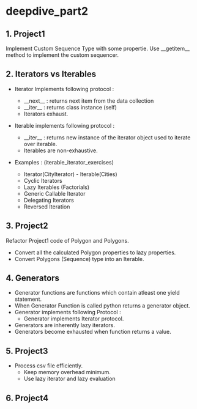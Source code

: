 # deepdive_part2

## 1. Project1
Implement Custom Sequence Type with some propertie. Use \_\_getitem\_\_ method to implement the custom sequencer. 

## 2. Iterators vs Iterables

- Iterator Implements following protocol :
    - \_\_next\_\_  : returns next item from the data collection
    - \_\_iter\_\_  : returns class instance (self)
    - Iterators exhaust.
    
- Iterable implements following protocol : 
    - \_\_iter\_\_ : returns new instance of the iterator object used to iterate over iterable.
    - Iterables are non-exhaustive.
    
- Examples : (iterable_iterator_exercises)
    - Iterator(CityIterator) - Iterable(Cities)
    - Cyclic Iterators
    - Lazy Iterables (Factorials)
    - Generic Callable Iterator
    - Delegating Iterators
    - Reversed Iteration
   
## 3. Project2
Refactor Project1 code of Polygon and Polygons. 
- Convert all the calculated Polygon properties to lazy properties.
- Convert Polygons (Sequence) type into an Iterable.

## 4. Generators
- Generator functions are functions which contain atleast one yield statement.
- When Generator Function is called python returns a generator object.
- Generator implements following Protocol :
    - Generator implements Iterator protocol.
- Generators are inherently lazy iterators.
- Generators become exhausted when function returns a value.

## 5. Project3
- Process csv file efficiently. 
    - Keep memory overhead minimum.
    - Use lazy iterator and lazy evaluation
   
## 6. Project4

